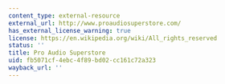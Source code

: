 ```yaml
---
content_type: external-resource
external_url: http://www.proaudiosuperstore.com/
has_external_license_warning: true
license: https://en.wikipedia.org/wiki/All_rights_reserved
status: ''
title: Pro Audio Superstore
uid: fb5071cf-4ebc-4f89-bd02-cc161c72a323
wayback_url: ''
---
```

